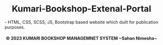 <h1 align="center"><b> Kumari-Bookshop-Extenal-Portal</b></h1>
- HTML, CSS, SCSS, JS, Bootstrap based website which duilt for publication purposes. 

<br>
<h4 align="center"><b> © 2023 KUMARI BOOKSHOP MANAGEMNET SYSTEM ~Sahan Nimesha~</b>  </h4>
